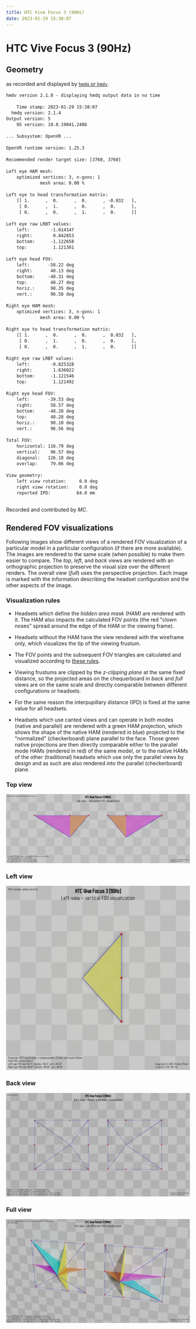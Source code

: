 ```yaml
---
title: HTC Vive Focus 3 (90Hz)
date: 2023-01-29 15:38:07
---
```

# HTC Vive Focus 3 (90Hz)

## Geometry

as recorded and displayed by [`hmdq` or `hmdv`](https://github.com/risa2000/hmdq).
```
hmdv version 2.1.8 - displaying hmdq output data in no time

    Time stamp: 2023-01-29 15:38:07
  hmdq version: 2.1.4
Output version: 5
    OS version: 10.0.19041.2486

... Subsystem: OpenVR ...

OpenVR runtime version: 1.25.3

Recommended render target size: [3760, 3760]

Left eye HAM mesh:
    optimized vertices: 3, n-gons: 1
             mesh area: 0.00 %

Left eye to head transformation matrix:
    [[ 1.      ,  0.      ,  0.      , -0.032   ],
     [ 0.      ,  1.      ,  0.      ,  0.      ],
     [ 0.      ,  0.      ,  1.      ,  0.      ]]

Left eye raw LRBT values:
    left:        -1.614147
    right:        0.842853
    bottom:      -1.122658
    top:          1.121301

Left eye head FOV:
    left:       -58.22 deg
    right:       40.13 deg
    bottom:     -48.31 deg
    top:         48.27 deg
    horiz.:      98.35 deg
    vert.:       96.58 deg

Right eye HAM mesh:
    optimized vertices: 3, n-gons: 1
             mesh area: 0.00 %

Right eye to head transformation matrix:
    [[ 1.      ,  0.      ,  0.      ,  0.032   ],
     [ 0.      ,  1.      ,  0.      ,  0.      ],
     [ 0.      ,  0.      ,  1.      ,  0.      ]]

Right eye raw LRBT values:
    left:        -0.825328
    right:        1.636022
    bottom:      -1.121546
    top:          1.121492

Right eye head FOV:
    left:       -39.53 deg
    right:       58.57 deg
    bottom:     -48.28 deg
    top:         48.28 deg
    horiz.:      98.10 deg
    vert.:       96.56 deg

Total FOV:
    horizontal: 116.79 deg
    vertical:    96.57 deg
    diagonal:   126.18 deg
    overlap:     79.66 deg

View geometry:
    left view rotation:     0.0 deg
    right view rotation:    0.0 deg
    reported IPD:          64.0 mm


```
Recorded and contributed by _MC_.

## Rendered FOV visualizations

Following images show different views of a rendered FOV visualization of a
particular model in a particular configuration (if there are more available).
The images are rendered to the same scale (when possible) to make them easier
to compare. The _top_, _left_, and _back_ views are rendered with an
orthographic projection to preserve the visual size over the different renders.
The overall view (_full_) uses the perspective projection. Each image is marked
with the information describing the headset configuration and the other aspects
of the image.

### Visualization rules

* Headsets which define the _hidden area mask (HAM)_ are rendered with it. The
  HAM also impacts the calculated FOV points (the red "clown noses" spread
  around the edge of the HAM or the viewing frame).

* Headsets without the HAM have the view rendered with the wireframe only, which
  visualizes the tip of the viewing frustum.

* The FOV points and the subsequent FOV triangles are calculated and visualized
  according to [these
  rules](https://risa2000.github.io/vrdocs/docs/hmd_fov_calculation).

* Viewing frustums are clipped by the _z-clipping plane_ at the same fixed
  distance, so the projected areas on the chequerboard in _back_ and _full_
  views are on the same scale and directly comparable between different
  configurations or headsets.

* For the same reason the interpupillary distance (IPD) is fixed at the same
  value for all headsets.

* Headsets which use canted views and can operate in both modes (native and
  parallel) are rendered with a green HAM projection, which shows the shape of
  the native HAM (rendered in blue) projected to the "normalized"
  (checkerboard) plane parallel to the face. Those green native projections are
  then directly comparable either to the parallel mode HAMs (rendered in red)
  of the same model, or to the native HAMs of the other (traditional) headsets
  which use only the parallel views by design and as such are also rendered
  into the parallel (checkerboard) plane.

### Top view
[![HTC Vive Focus 3 (90Hz) - top view](../images/ViveFocus3_Native_R90_top.dmx.png)](../images/ViveFocus3_Native_R90_top.dmx.png)

### Left view
[![HTC Vive Focus 3 (90Hz) - left view](../images/ViveFocus3_Native_R90_left.dmx.png)](../images/ViveFocus3_Native_R90_left.dmx.png)

### Back view
[![HTC Vive Focus 3 (90Hz) - back view](../images/ViveFocus3_Native_R90_back.dmx.png)](../images/ViveFocus3_Native_R90_back.dmx.png)

### Full view
[![HTC Vive Focus 3 (90Hz) - full view](../images/ViveFocus3_Native_R90_over.dmx.png)](../images/ViveFocus3_Native_R90_over.dmx.png)

